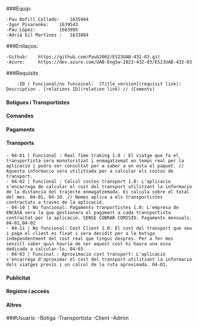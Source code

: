 
###Equip: 

	-Pau Bofill Collado: 	1635944
	-Igor Pisarenko: 	1639543
	-Pau López: 		1603995 
	-Adrià Gil Martinez : 	1633884

###Enllaços: 
	
	-Github: 	https://github.com/Paub2002/ES23UAB-432-03.git
	-Azure:		https://dev.azure.com/UAB-EngSw-2023-432-03/ES23UAB-432-03

###Requisits 

		-ID | Funcional/no funcoinal:  [Title_version](requisit link): Description . [relations ID](relation link) // (Coments)


#### Botigues i Transportistes 
#### Comandes 
#### Pagaments
#### Transports 
	- 04-01 | Funcional : Real Time traking 1.0 : El viatge que fa el transportista sera monotoritzat i enmagatzemat en temps real per la aplicació i podra ser consultat per a saber a on esta el paquet. // Aquesta informacio sera utilitzada per a calcular els costos de transport.
	- 04-02 | Funcional : Calcul costos transport 1.0: L'aplicacio s'encarrega de calcular el cost del transport utilitzant la informacio de la distancia del trajecte enmagatzemada. Es calcula sobre el total del mes. 04-01, 04-10. // Nomes aplica a els transportistes contractats a traves de la aplicació.
	- 04-10 | No funcional: Pagaments tranportistes 1.0: L'empresa de ENCASA sera la que gestionara el pagament a cada transportista contractat per la aplicació. SENSE COBRAR COMISIO. Pagaments mensuals. 04-01,04-02
	- 04-11 | No funcional: Cost Client 1.0: El cost del transport que veu i paga el client es fixat i sera decidit per a la botiga independentment del cost real que tingui despres. Per a fer mes senzill saber quin hauria de ser aquest cost hi haura una eina dedicada a calcular-lo. 04-03.
	- 04-03 | Funcinal : Aproximacio cost transport: L'aplicacio s'encarrega d'aproximar el cost del transport utilitzant la informacio dels viatges previs i un calcul de la ruta aproximada. 04-01. 
#### Publicitat
#### Registre i acceés
#### Altres 

###Usuaris: 
		-Botiga
		-Transportista
		-Client
		-Admin
